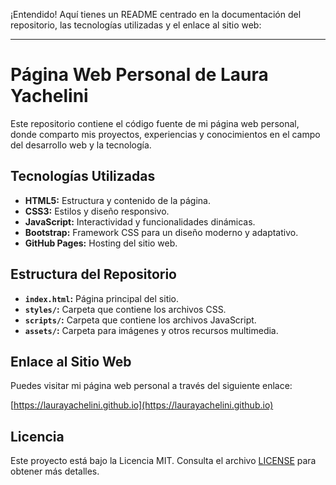 ¡Entendido! Aquí tienes un README centrado en la documentación del repositorio, las tecnologías utilizadas y el enlace al sitio web:

---

# Página Web Personal de Laura Yachelini

Este repositorio contiene el código fuente de mi página web personal, donde comparto mis proyectos, experiencias y conocimientos en el campo del desarrollo web y la tecnología.

## Tecnologías Utilizadas

- **HTML5:** Estructura y contenido de la página.
- **CSS3:** Estilos y diseño responsivo.
- **JavaScript:** Interactividad y funcionalidades dinámicas.
- **Bootstrap:** Framework CSS para un diseño moderno y adaptativo.
- **GitHub Pages:** Hosting del sitio web.

## Estructura del Repositorio

- **`index.html`:** Página principal del sitio.
- **`styles/`:** Carpeta que contiene los archivos CSS.
- **`scripts/`:** Carpeta que contiene los archivos JavaScript.
- **`assets/`:** Carpeta para imágenes y otros recursos multimedia.

## Enlace al Sitio Web

Puedes visitar mi página web personal a través del siguiente enlace:

[https://laurayachelini.github.io](https://laurayachelini.github.io)

## Licencia

Este proyecto está bajo la Licencia MIT. Consulta el archivo [LICENSE](LICENSE) para obtener más detalles.

